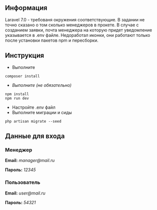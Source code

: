 ## Информация
Laravel 7.0 - требованя окружения соответствующие. 
В задании не точно сказано о том сколько менеджеров в прокете. В случае с созданием заявки, почта менеджера на которую придет уведомление указывается в .env файле.
Недоработал иконки, они работают только после установки пакетов npm и пересборки.
## Инструкция

- Выполните
```
composer install
```
- _Выполните (не обязательно)_
```
npm install
npm run dev
```
- Настройте .env файл
- Выполните миграции и сиды
```
php artisan migrate --seed
```
## Данные для входа
### Менеджер
**Email:** _manager@mail.ru_

**Пароль:** _12345_
### Пользователь
**Email:** _user@mail.ru_

**Пароль:** _54321_
